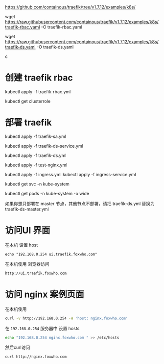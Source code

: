 




https://github.com/containous/traefik/tree/v1.7.12/examples/k8s/

wget https://raw.githubusercontent.com/containous/traefik/v1.7.12/examples/k8s/traefik-rbac.yaml -O traefik-rbac.yaml


wget https://raw.githubusercontent.com/containous/traefik/v1.7.12/examples/k8s/traefik-ds.yaml -O traefik-ds.yaml

c


# 创建   traefik rbac


kubectl apply -f traefik-rbac.yml

kubectl get clusterrole



# 部署 traefik

kubectl apply -f traefik-sa.yml

kubectl apply -f traefik-ds-service.yml

kubectl apply -f traefik-ds.yml

kubectl apply -f test-nginx.yml

kubectl apply -f ingress.yml
kubectl apply -f ingress-service.yml




kubectl get svc -n kube-system

kubectl get pods -n kube-system -o wide


如果你想只部署在 master 节点，其他节点不部署，请把 traefik-ds.yml 替换为 traefik-ds-master.yml



# 访问UI 界面

在本机 设置 host
```shell
echo "192.168.0.254 ui.traefik.foxwho.com"
```

在本机使用 浏览器访问
```bash
http://ui.traefik.foxwho.com
```
# 访问 nginx 案例页面

在本机使用
```bash
curl -v http://192.168.0.254 -H 'host: nginx.foxwho.com'
```

在 `192.168.0.254` 服务器中 设置 hosts
```bash
echo "192.168.0.254 nginx.foxwho.com " >> /etc/hosts
```
然后curl访问

```bash
curl http://nginx.foxwho.com
```